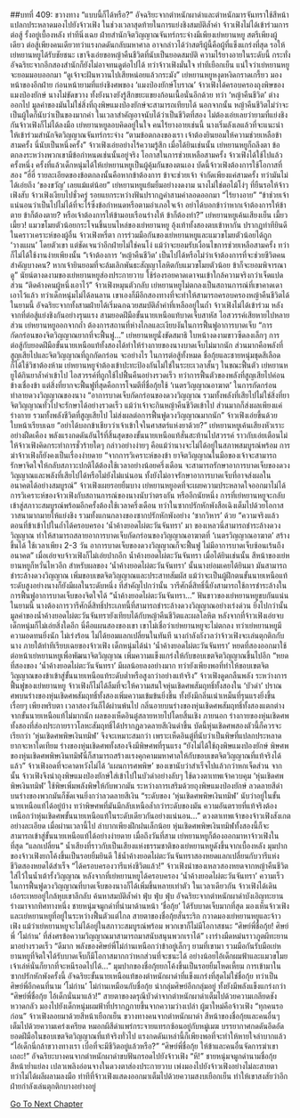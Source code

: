 ##บทที่ 409: ขวางทาง
“แบบนี้ก็ได้หรือ?”
อัจฉริยะจากตำหนักผาดำและตำหนักมารจันทราใช้สีหน้าแปลกประหลาดมองไปยังจ้าวเฟิง
ในช่วงเวลาสุดท้ายในการแย่งชิงสมบัติล้ำค่า จ้าวเฟิงไม่ได้เข้าร่วมการต่อสู้ รั้งอยู่เบื้องหลัง ท่าทีนิ่งเฉย
ฝ่ายสำนักจิตวิญญาณจันทร์กระจ่างมีเพียงเย่หยานหยู สตรีเพียงผู้เดียว ต่อสู้เพียงคนเดียวทว่าแรงกดดันกลับมหาศาล อาจกล่าวได้ว่าสตรีผู้นี้คือผู้ที่แข็งแกร่งที่สุด
รอให้เย่หยานหยูได้รับชัยชนะ เขาจึงเอ่ยขอหญ้าคืนชีวิตที่นับเป็นยอดสมบัติ ความไร้ยางอายในระดับนี้ กระทั่งอัจฉริยะจากอีกสองสำนักก็ยังไม่อาจทนดูต่อไปได้
ทว่าจ้าวเฟิงมั่นใจ ท่าทีเยือกเย็น แน่ใจว่าเย่หยานหยูจะยอมมอบออกมา
“ดูเจ้าจะฝันหวานไปเสียหน่อยแล้วกระมัง”
เย่หยานหยูหงุดหงิดกราดเกรี้ยว มองหน้าของอีกฝ่าย
ก่อนหน้ายามที่แย่งชิงศพของ ‘แมงป่องยักษ์โบราณ’ จ้าวเฟิงได้ครอบครองถุงพิษของแมงป่องยักษ์ นางไม่ขัดขวาง ทั้งยังนางยังรู้สึกขยะแขยงก้อนเนื้อนั่นอีกด้วย
ทว่า ‘หญ้าคืนชีวิต’ ต่างออกไป มูลค่าของมันไม่ใช่สิ่งที่ถุงพิษแมงป่องยักษ์จะสามารถเทียบได้
นอกจากนั้น หญ้าคืนชีวิตไม่ว่าจะเป็นผู้ใดก็นับว่าเป็นของมากค่า ในเวลาสำคัญอาจนับได้ว่าเป็นชีวิตที่สอง
ไม่ต้องเอ่ยเลยว่ายามที่แย่งชิงกันจ้าวเฟิงก็ไม่ได้ลงมือ เย่หยานหยูลอบคิดอยู่ในใจ คนไร้ยางอายเช่นนี้ นางเริ่มลังเลแล้วที่จะแนะนำให้เข้าร่วมสำนักจิตวิญญาณจันทร์กระจ่าง
“ตามข้อตกลงของเรา เจ้าต้องยินยอมให้ความช่วยเหลือข้าสามครั้ง นี่นับเป็นหนึ่งครั้ง”
จ้าวเฟิงเอ่ยอย่างไร้ความรู้สึก
เมื่อได้ยินเช่นนั้น เย่หยานหยูก็ถลึงตา
ข้อตกลงระหว่างพวกเขามีข้อกำหนดเช่นนั้นอยู่จริง
โอกาสในการช่วยเหลือสามครั้ง จ้าวเฟิงได้ใช้ไปแล้วครั้งหนึ่ง
ครั้งที่แล้วเด็กหนุ่มได้ให้เย่หยานหยูเป็นผู้คุ้มกันของตนเอง
บัดนี้จ้าวเฟิงต้องการใช้โอกาสที่สอง
“ฮี่ฮี่ รายละเอียดของข้อตกลงนั้นคือหากข้าต้องการ ข้าจะช่วยเจ้า จำกัดเพียงแค่สามครั้ง ทว่ามันไม่ได้เอ่ยถึง ‘ของขวัญ’ เลยแม้แต่น้อย”
เย่หยานหยูแย้มยิ้มอย่างงดงาม นางไม่ใช่ตอไม้โง่ๆ ที่ยืนรอให้จ้าวเฟิงสับ
จ้าวเฟิงเงียบไปชั่วครู่ รอยแยกระหว่างฟันปรากฏคำสามคำลอดออกมา “ไร้ยางอาย”
“ข้าช่วยเจ้า แน่นอนว่าเป็นไปไม่ได้ที่จะไร้ซึ่งข้อกำหนดหรือตามอำเภอใจเจ้า อย่าได้บอกข้าว่าหากเจ้าต้องการให้ข้าตาย ข้าก็ต้องตาย? หรือเจ้าต้องการให้ข้ามอบเรือนร่างให้ ข้าก็ต้องทำ?”
เย่หยานหยูเค้นเสียงเย็น
เมี้ยว เมี้ยว!
แมวขโมยตัวน้อยกระโจนขึ้นบนไหล่ของเย่หยานหยู อุ้งเท้าทั้งสองตบเข้าหากัน ปรากฏท่าทียินดีในคราวเคราะห์ของผู้อื่น
จ้าวเฟิงหรี่ตา การร่วมมือกันของเย่หยานหยูและแมวขโมยตัวน้อยได้ถูก ‘วางแผน’ โดยตัวเขา แต่ชัดเจนว่าอีกฝ่ายไม่ใช่คนโง่ แม้ว่าจะยอมรับเงื่อนไขการช่วยเหลือสามครั้ง ทว่าก็ไม่ได้ใช้งานง่ายเพียงนั้น
“เจ้าต้องการ ‘หญ้าคืนชีวิต’ เป็นไปได้หรือไม่ว่าเจ้าต้องการที่จะช่วยชีวิตคนสำคัญบางคน? หากเจ้ายินยอมที่จะล้มเลิกพันธะสัญญาโลหิตกับแมวขโมยตัวน้อย ข้าก็จะยอมพิจารณาดู”
นัยน์ตางดงามของเย่หยานหยูส่องประกายวาบ ใช้ร่องรอยคาดเดาจนเข้าใกล้ความจริงกว่าเจ็ดแปดส่วน
“ติดค้างคนผู้หนึ่งเอาไว้”
จ้าวเฟิงหมุนตัวกลับ
เย่หยานหยูไม่ตกลงเป็นสถานการณ์ที่เขาคาดเดาเอาไว้แล้ว
ทว่าเด็กหนุ่มไม่ได้ลนลาน เขาเองก็มีอีกสองทางที่จะทำให้สามารถครอบครองหญ้าคืนชีวิตได้
ในยามนี้ อัจฉริยะจากทั้งสามฝ่ายได้เริ่มฉกฉวยสมบัติล้ำค่าที่เหลืออยู่ในถ้ำ จ้าวเฟิงไม่ได้เข้าร่วม
หลังจากที่ต่อสู้แย่งชิงกันอย่างรุนแรง สามยอดฝีมือขั้นนายเหนือแท้บาดเจ็บสาหัส ไอสวรรค์เสียหายไปหลายส่วน
เย่หยานหยูออกจากถ้ำ ต้องการสถานที่ห่างไกลและเงียบงันในการฟื้นฟูอาการบาดเจ็บ
“การกัดกร่อนของจิตวิญญาณยากที่จะฟื้นฟู...”
เย่หยานหยูนั่งขัดสมาธิ ใบหน้างดงามขาวซีดลงเล็กๆ
การต่อสู้กับยอดฝีมือขั้นนายเหนือแท้ทั้งสองได้ทำให้ร่างกายของนางบาดเจ็บไม่มากนัก ส่วนมากคือพลังที่สูญเสียไปและจิตวิญญาณที่ถูกกัดกร่อน
จะอย่างไร ในการต่อสู้ทั้งหมด ชื่อกุ้ยและชายหนุ่มชุดสีเลือดก็ได้ใช้วิชาต้องห้าม เย่หยานหยูจำต้องเข้าปะทะป้องกันไม่ใช่ในระยะเวลาสั้นๆ
ในขณะฟื้นตัว เย่หยานหยูได้กินยาล้ำค่าเข้าไป ไอสวรรค์ที่ถูกใช้ไปฟื้นคืนอย่างรวดเร็ว
ทว่าการฟื้นตัวของพลังที่สูญเสียไปค่อนข้างเชื่องข้า
แต่สิ่งที่ยากจะฟื้นฟูที่สุดคือการโจมตีที่ชื่อกุ้ยใช้ ‘เนตรวิญญาณอาฆาต’ ในการกัดกร่อนทำลายดวงวิญญาณของนาง
“อาการบาดเจ็บกัดกร่อนของดวงวิญญาณ รวมทั้งพลังที่เสียไปไม่ใช่สิ่งที่ยาจิตวิญญาณทั่วไปจะรักษาได้อย่างรวดเร็ว แม้ว่าเจ้าจะกินหญ้าคืนชีวิตเข้าไป ส่วนมากก็ส่งผลเพียงแค่ร่างกาย รวมทั้งพลังชีวิตที่สูญเสียไป ไม่ส่งผลต่อการฟื้นฟูดวงวิญญาณมากนัก”
จ้าวเฟิงเอ่ยขึ้นด้วยใบหน้าเรียบเฉย
“อย่าได้บอกข้าเชียวว่าเจ้าเข้าใจในศาสตร์แห่งยาด้วย?”
เย่หยานหยูเค้นเสียงหัวเราะอย่างฝืดเคือง พลังแรงกดดันอันไร้ที่สิ้นสุดของขั้นนายเหนือแท้สั่นสะท้านไปสวรรค์ ราวกับเอ่ยเตือนไม่ให้จ้าวเฟิงคิดกระทำการชั่วร้ายใดๆ
กล่าวอย่างง่ายๆ คือแม้ว่านางจะไม่ได้อยู่ในสภาพสมบูรณ์พร้อม การฆ่าจ้าวเฟิงก็ยังคงเป็นเรื่องง่ายดาย
“จากการวิเคราะห์ของข้า ยาจิตวิญญาณในมือของเจ้าจะสามารถรักษาจิตใจให้กลับสภาวะปกติได้ต้องใช้เวลาอย่างน้อยครึ่งเดือน จะสามารถรักษาอาการบาดเจ็บของดวงวิญญาณและพลังที่เสียไปได้หรือไม่ยังไม่แน่นอน ทั้งยังไม่อาจรักษาอาการบาดเจ็บที่อาจส่งผลในอนาคตได้อย่างสมบูรณ์”
จ้าวเฟิงเผยรอยยิ้มบาง
เย่หยานหยูอดที่จะเผยความประหลาดใจออกมาไม่ได้ การวิเคราะห์ของจ้าวเฟิงกับสถานการณ์ของนางนับว่าตรงกัน
หรืออีกนัยหนึ่ง
การที่เย่หยานหยูจะกลับเข้าสู่สภาวะสมบูรณ์พร้อมอีกครั้งต้องใช้เวลาครึ่งเดือน
ทว่าในซากปรักหักพังสือเฉิงเต็มไปด้วยโอกาสวาสนามากมายให้แย่งชิง รวมทั้งแกนกลางของซากปรักหักพังอย่าง ‘ซากวิหาร’ ด้วย
“ความจริงแล้ว ตอนที่ข้าเข้าไปในถ้ำได้ครอบครอง ‘น้ำค้างยอดไผ่ตะวันจันทรา’ มา ของเหลวนี่สามารถชำระล้างดวงวิญญาณ ทำให้สามารถสลายอาการบาดเจ็บกัดกร่อนของวิญญาณอาฆาตที่ ‘เนตรวิญญาณอาฆาต’ สร้างขึ้นได้ ใช้เวลาเพียง 2-3 วัน อาการบาดเจ็บของดวงวิญญาณก็จะฟื้นฟู ไม่มีอาการบาดเจ็บซ้อนเร้นถึงอนาคต”
เมื่อเอ่ยจบจ้าวเฟิงก็ไม่เอ่ยปากอีก
น้ำค้างยอดไผ่ตะวันจันทรา
เมื่อได้ยินเช่นนั้น สีหน้าของเย่หยานหยูก็หวั่นไหวอีก
สำหรับผลของ ‘น้ำค้างยอดไผ่ตะวันจันทรา’ นั้นนางย่อมเคยได้ยินมา มันสามารถชำระล้างดวงวิญญาณ เพิ่มขอบเขตจิตวิญญาณและประสาทสัมผัส แม้ว่าจะเป็นผู้ฝึกตนขั้นนายเหนือแท้ระดับสูงอย่างนางก็ยังมีผลในระดับหนึ่ง
ที่สำคัญไปกว่านั้น วารีศักดิ์สิทธิ์นี้ยังสามารถใช้การชำระล้างในการฟื้นฟูอาการบาดเจ็บของจิตใจได้
“น้ำค้างยอดไผ่ตะวันจันทรา...”
ฟันขาวของเย่หยานหยูขบกันแน่น
ในยามนี้ นางต้องการวารีศักดิ์สิทธิ์ประเภทนี้ที่สามารถชำระล้างดวงวิญญาณอย่างเร่งด่วน
ยิ่งไปกว่านั้น มูลค่าของน้ำค้างยอดไผ่ตะวันจันทรายังเทียบได้กับหญ้าคืนชีวิตและผลโลหิต
หลังจากที่จ้าวเฟิงเอ่ยจบ เด็กหนุ่มก็ไม่เอ่ยสิ่งใดอีก
นี่คือแผนสองของเขา เขาไม่เชื่อว่าเย่หยานหยูจะไม่ตกลง
ทว่าเย่หยานหยูมีความอดทนยิ่งนัก ไม่เร่งร้อน ไม่ได้ยอมแลกเปลี่ยนในทันที นางกำลังกังวลว่าจ้าวเฟิงจะเล่นตุกติกกับนาง
ภายใต้ท่าทีเรียบเฉยของจ้าวเฟิง เด็กหนุ่มได้นำ ‘น้ำค้างยอดไผ่ตะวันจันทรา’ หยดที่สองออกมาใช้ต่อหน้าเย่หยานหยูเพื่อพัฒนาจิตวิญญาณ เพิ่มความแข็งแกร่งให้กับขอบเขตจิตวิญญาณขึ้นไปอีก
“หยดที่สองของ ‘น้ำค้างยอดไผ่ตะวันจันทรา’ มีผลน้อยลงอย่างมาก ทว่ายังเพียงพอที่ทำให้ขอบเขตจิตวิญญาณของข้าเข้าสู่ขั้นนายเหนือแท้ระดับต่ำหรือสูงกว่าอย่างแท้จริง”
จ้าวเฟิงดูดกลืนพลัง
ระหว่างการฟื้นฟูของเย่หยานหยู จ้าวเฟิงก็ไม่ได้ลืมที่จะให้ความสนใจหุ่นเชิดศพสัมฤทธิ์ทั้งสองใน ‘บัวดำ’
ปราณศพบนร่างของหุ่นเชิดศพสัมฤทธิ์ทั้งสองเพิ่มความเข้มข้นยิ่งขึ้น ทั้งยังมีกลิ่นเน่าเหม็นที่รุนแรงยิ่งขึ้นเรื่อยๆ
เพียงพริบตา เวลาสองวันก็ได้ผ่านพ้นไป
กลิ่นอายบนร่างของหุ่นเชิดศพสัมฤทธิ์ทั้งสองแตกต่างจากขั้นนายเหนือแท้ไม่มากนัก ผลของเห็ดอินตู๋สลายหายไปโดยสิ้นเชิง
ภายนอก ร่างกายของหุ่นเชิดศพทั้งสองที่ส่องประกายราวโลหะสัมฤทธิ์ได้ปรากฏลวดลายสีเงินดำขึ้น
บัดนี้หุ่นเชิดศพสองตัวนี้ก็ควรจะเรียกว่า ‘หุ่นเชิดศพพิษเงินทมิฬ’ จึงจะเหมาะสมกว่า
เพราะเห็ดอินตู๋ที่นับว่าเป็นพิษที่แปลกประหลาดยากจะหาใดเทียม ร่างของหุ่นเชิดศพทั้งสองจึงมีพิษศพที่รุนแรง
“ยังไม่ได้ใช้ถุงพิษแมงป่องยักษ์ พิษศพของหุ่นเชิดศพพิษเงินทมิฬนี่ก็สามารถสร้างแรงคุกคามมหาศาลให้กับขอบเขตจิตวิญญาณที่แท้จริงได้แล้ว”
จ้าวเฟิงอดที่จะคาดหวังไม่ได้
‘แผนการศพพิษ’ ของเขานับว่าสำเร็จไปแล้วกว่าหกเจ็ดส่วน
จากนั้น
จ้าวเฟิงจึงนำถุงพิษแมงป่องยักษ์ใส่เข้าไปในบัวดำอย่างลับๆ ใช้ดวงตาเทพเจ้าควบคุม ‘หุ่นเชิดศพพิษเงินทมิฬ’ ใช้พิษเพิ่มพลังพิษให้กับพวกมัน
ระหว่างการเสริมด้วยถุงพิษแมงป่องยักษ์ ลวดลายสีดำบนร่างของพวกมันก็ชัดเจนยิ่งกว่าลวดลายสีเงิน
“ระดับของ ‘หุ่นเชิดศพพิษเงินทมิฬ’ นับว่าอยู่ในขั้นนายเหนือแท้ได้อยู่บ้าง ทว่าพิษศพที่มันมีกลับเหนือล้ำกว่าระดับของมัน ความอันตรายที่แท้จริงต้องเหนือกว่าหุ่นเชิดศพขั้นนายเหนือแท้ในระดับเดียวกันอย่างแน่นอน...”
ดวงตาเทพเจ้าของจ้าวเฟิงสังเกตอย่างละเอียด
เมื่อผ่านเวลานี้ไป ลำบากเพียงฝึกฝนเล็กน้อย หุ่นเชิดศพพิษเงินทมิฬทั้งสองนี้ก็จะสามารถเข้าสู่ขั้นนายเหนือแท้ได้อย่างง่ายดาย
เมื่อถึงวันที่สาม
เย่หยานหยูก็ต้องออกมาหาจ้าวเฟิงในที่สุด
“แลกเปลี่ยน”
น้ำเสียงที่ราวกับเป็นเสียงแห่งธรรมชาติของเย่หยานหยูดังขึ้นจากเบื้องหลัง
มุมปากของจ้าวเฟิงยกโค้งขึ้นเป็นรอยยิ้มยินดี ใช้น้ำค้างยอดไผ่ตะวันจันทราสองหยดแลกเปลี่ยนกับวารีแห่งชีวิตสองหยดได้สำเร็จ
“ได้ครอบครองวารีแห่งชีวิตแล้ว!”
จ้าวเฟิงนำของเหลวสองหยดจากหญ้าคืนชีวิตใส่ไว้ในน้ำเต้ารั้งวิญญาณ
หลังจากที่เย่หยานหยูได้ครอบครอง ‘น้ำค้างยอดไผ่ตะวันจันทรา’ ความเร็วในการฟื้นฟูดวงวิญญาณที่บาดเจ็บของนางก็ได้เพิ่มขึ้นหลายเท่าตัว
ในเวลาเดียวกัน
จ้าวเฟิงได้เดินเอ้อระเหยอยู่ใกล้หุบเขาลึกลับ ค้นหาสมบัติล้ำค่า
ฟุ่บ ฟุ่บ ฟุ่บ
อัจฉริยะจากตำหนักผาดำบังเอิญทะยานร่างมาจากทิศทางหนึ่ง
ชายหนุ่มจมูกดำที่นำมาด้านหน้า ‘ชื่อกุ้ย’ ได้รับบาดเจ็บมากที่สุด มองเห็นจ้าวเฟิงและเย่หยานหยูที่อยู่ในระหว่างฟื้นตัวแต่ไกล
สายตาของชื่อกุ้ยสั่นระริก กวาดมองเย่หยานหยูและจ้าวเฟิง
แม้ว่าเย่หยานหยูจะไม่ได้อยู่ในสภาวะสมบูรณ์พร้อม พวกเขาก็ไม่มีโอกาสชนะ
“ศิษย์พี่ชื่อกุ้ย! ศิษย์พี่ ‘โม่ก่าน’ ที่ส่งศรข้อความวิญญาณมาสามารถมาสนับสนุนพวกเราได้”
เงาร่างมืดหม่นราวภูตผีทะยานมาอย่างรวดเร็ว
“ดีมาก พลังของศิษย์พี่โม่ก่านเหนือกว่าข้าอยู่เล็กๆ ยามที่เขามา รวมมือกันรับมือเย่หยานหยูที่จิตใจได้รับบาดเจ็บก็มีโอกาสมากกว่าหกส่วนที่จะชนะได้ อย่างน้อยไอ้เด็กผมฟ้าและแมวขโมยเจ้าเล่ห์นั่นก็ยากที่จะหนีรอดไปได้...”
มุมปากของชื่อกุ้ยยกโค้งขึ้นเป็นรอยยิ้มโหดเหี้ยม
การเข้ามาในซากปรักหักพังครั้งนี้ อัจฉริยะขั้นนายเหนือแท้ของตำหนักผาดำที่แข็งแกร่งที่สุดไม่ใช่ชื่อกุ้ย ทว่าเป็นศิษย์พี่อีกคนที่นาม ‘โม่ก่าน’
โม่ก่านเหมือนกับชื่อกุ้ย นำกลุ่มศิษย์อีกกลุ่มอยู่ ทั้งยังมีพลังแข็งแกร่งกว่า
“ศิษย์พี่ชื่อกุ้ย ไอ้เด็กนั่นมาแล้ว!”
สายตาของดรุณีบัวดำจากตำหนักผาดำเต็มไปด้วยความเกลียดชังหวาดกลัว มองไปยังเด็กหนุ่มผมฟ้าที่ปรากฏกายขึ้นจากความว่างเปล่า
ผู้มาใหม่คือจ้าวเฟิง
“ทุกคนรอก่อน”
จ้าวเฟิงลอยมาด้วยสีหน้าเยือกเย็น ขวางทางคนจากตำหนักผาดำ
สีหน้าของชื่อกุ้ยและคนอื่นๆ เต็มไปด้วยความเคร่งเครียด หมอกผีสีดำแพร่กระจายแทรกซ้อนอยู่กับหมู่เมฆ บรรยากาศกดดันอึดอัด ยอดฝีมือในขอบเขตจิตวิญญาณที่แท้จริงทั่วไป แรงกดดันเหล่านี้ก็เพียงพอที่จะทำให้หายใจลำบากแล้ว
“ไอ้เด็กนี่กล้าขวางทางเรา เบื่อที่จะมีชีวิตอยู่แล้วหรือ?”
“ศิษย์พี่ชื่อกุ้ย ให้ข้าและคนอื่นจัดการฆ่าเขาเถอะ!”
อัจฉริยะบางคนจากตำหนักผาดำขบฟันกรอดไปยังจ้าวเฟิง
“หึ!”
ชายหนุ่มจมูกดำนามชื่อกุ้ย สีหน้าย่ำแย่ลง เปลวเพลิงอ่อนจางในดวงตาส่องประกายวาบ เพ่งมองไปยังจ้าวเฟิงอย่างไม่ละสายตา ทว่าไม่ได้ผลีผลามลงมือ
ท่าทีที่จ้าวเฟิงแสดงออกมาเต็มไปด้วยความสงบเยือกเย็น ทำให้เขาสงสัยว่าอีกฝ่ายกำลังเล่นตุกติกบางอย่างอยู่


[Go To Next Chapter]( ./189.md)